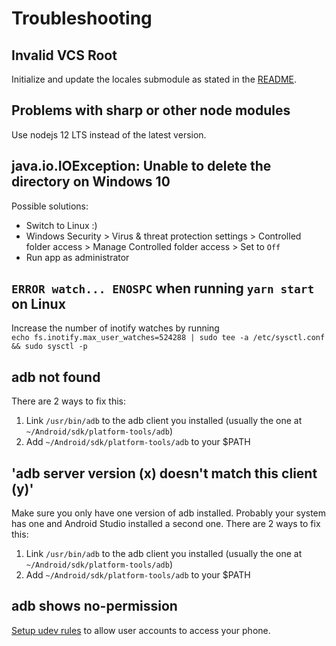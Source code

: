 # Troubleshooting

## Invalid VCS Root
Initialize and update the locales submodule as stated in the [README](../README.md/#project-setup).

## Problems with sharp or other node modules
Use nodejs 12 LTS instead of the latest version.

## java.io.IOException: Unable to delete the directory on Windows 10
Possible solutions:
* Switch to Linux :)
* Windows Security > Virus & threat protection settings > Controlled folder access > Manage Controlled folder access > Set to `Off`
* Run app as administrator
    
## `ERROR watch... ENOSPC` when running `yarn start` on Linux
Increase the number of inotify watches by running  
`echo fs.inotify.max_user_watches=524288 | sudo tee -a /etc/sysctl.conf && sudo sysctl -p`

## adb not found
There are 2 ways to fix this:

1. Link `/usr/bin/adb` to the adb client you installed (usually the one at `~/Android/sdk/platform-tools/adb`)
2. Add `~/Android/sdk/platform-tools/adb` to your $PATH

## 'adb server version (x) doesn't match this client (y)'
Make sure you only have one version of adb installed. Probably your system has one and Android Studio installed a second
one. There are 2 ways to fix this:

1. Link `/usr/bin/adb` to the adb client you installed (usually the one at `~/Android/sdk/platform-tools/adb`)
2. Add `~/Android/sdk/platform-tools/adb` to your $PATH

## adb shows no-permission
[Setup udev rules](https://wiki.archlinux.org/index.php/Android_Debug_Bridge#Adding_udev_Rules) to allow user accounts to access your phone.
